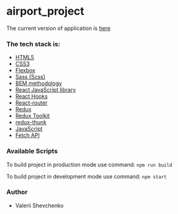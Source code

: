 # airport_project

The current version of application is [here](https://profound-otter-73a6e3.netlify.app)


### The tech stack is:

- [HTML5](https://en.wikipedia.org/wiki/HTML5)
- [CSS3](https://en.wikipedia.org/wiki/Cascading_Style_Sheets)
- [Flexbox](https://en.wikipedia.org/wiki/CSS_Flexible_Box_Layout)
- [Sass (Scss)](https://sass-lang.com/)
- [BEM methodology](https://en.bem.info/methodology/)
- [React JavaScript library](https://reactjs.org/)
- [React Hooks](https://reactjs.org/docs/hooks-faq.html#gatsby-focus-wrapper)
- [React-router](https://reactrouter.com/web/guides/quick-start)
- [Redux](https://redux.js.org/)
- [Redux Toolkit](https://redux-toolkit.js.org/)
- [redux-thunk](https://github.com/reduxjs/redux-thunk)
- [JavaScript](https://developer.mozilla.org/en-US/docs/Web/JavaScript)
- [Fetch API](https://developer.mozilla.org/en-US/docs/Web/API/Fetch_API)



### Available Scripts

To build project in production mode use command: `npm run build`

To build project in development mode use command: `npm start`

### Author

- Valerii Shevchenko
